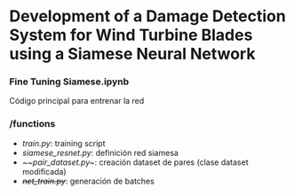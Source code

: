 # Development of a Damage Detection System for Wind Turbine Blades using a Siamese Neural Network

### Fine Tuning Siamese.ipynb
Código principal para entrenar la red

### /functions
- *train.py*: training script
- *siamese_resnet.py*: definición red siamesa
- *~~pair_dataset.py~*: creación dataset de pares (clase dataset modificada)
- *~~net_train.py~~*: generación de batches

